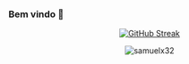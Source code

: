### Bem vindo 👋
 <div align="center">
  
[![GitHub Streak](https://github-readme-streak-stats.herokuapp.com?user=samuelx32&theme=whatsapp-dark&locale=pt_BR&date_format=n%2Fj%5B%2FY%5D&card_width=900)](https://git.io/streak-stats)

![samuelx32](https://github-readme-stats.vercel.app/api?username=SEU_NOME_NO_GITHUB&show_icons=true&hide=issues&count_private=true)

</div>

<!--
**samuelx32/samuelx32** is a ✨ _special_ ✨ repository because its `README.md` (this file) appears on your GitHub profile.

Here are some ideas to get you started:

- 🔭 I’m currently working on ...
- 🌱 I’m currently learning ...
- 👯 I’m looking to collaborate on ...
- 🤔 I’m looking for help with ...
- 💬 Ask me about ...
- 📫 How to reach me: ...
- 😄 Pronouns: ...
- ⚡ Fun fact: ...

